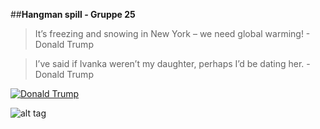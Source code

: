 ##**Hangman spill - Gruppe 25**


> It’s freezing and snowing in New York – we need global warming! - Donald Trump

> I’ve said if Ivanka weren’t my daughter, perhaps I’d be dating her. - Donald Trump

[![Donald Trump](http://www.fullredneck.com/wp-content/uploads/2016/03/Funny-Donald-Trump-Jokes.jpg)](https://www.youtube.com/watch?v=CyIEfG-WbRk)




![alt tag](https://lh5.ggpht.com/Uz8u6HRnoQffXamOEYMcrENi4D6buhw7CXjMBdeeTYGmw0AvXdrn9BsZs92SWIdJWg0=w300)


